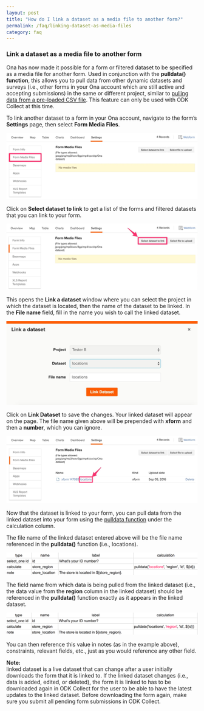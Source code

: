 ```yaml
---
layout: post
title: "How do I link a dataset as a media file to another form?"
permalink: /faq/linking-dataset-as-media-files
category: faq
---
```


### Link a dataset as a media file to another form

Ona has now made it possible for a form or filtered dataset to be specified as a media file for another form. Used in conjunction with the **pulldata() function**, this allows you to pull data from other dynamic datasets and surveys (i.e., other forms in your Ona account which are still active and accepting submissions) in the same or different project, similar to [pulling data from a pre-loaded CSV file](http://xlsform.org/#how-to-pull-data-from-csv). This feature can only be used with ODK Collect at this time. 

To link another dataset to a form in your Ona account, navigate to the form’s **Settings** page, then select **Form Media Files**.

![](/content/screenshots/faq/linking-dataset-as-media-files_01.png)

Click on **Select dataset to link** to get a list of the forms and filtered datasets that you can link to your form.

![](/content/screenshots/faq/linking-dataset-as-media-files_02.png)

This opens the **Link a dataset** window where you can select the project in which the dataset is located, then the name of the dataset to be linked. In the **File name** field, fill in the name you wish to call the linked dataset.  

![](/content/screenshots/faq/linking-dataset-as-media-files_03.png)

Click on **Link Dataset** to save the changes. Your linked dataset will appear on the page. The file name given above will be prepended with **xform** and then a **number**, which you can ignore.


![](/content/screenshots/faq/linking-dataset-as-media-files_04.png)

Now that the dataset is linked to your form, you can pull data from the linked dataset into your form using the [pulldata function](http://xlsform.org/#how-to-pull-data-from-csv) under the calculation column.

The file name of the linked dataset entered above will be the file name referenced in the **pulldata()** function (i.e., locations).

![](/content/screenshots/faq/linking-dataset-as-media-files_05.png)

The field name from which data is being pulled from the linked dataset (i.e., the data value from the **region** column in the linked dataset) should be referenced in the **pulldata()** function exactly as it appears in the linked dataset.

![](/content/screenshots/faq/linking-dataset-as-media-files_06.png)

You can then reference this value in notes (as in the example above), constraints, relevant fields, etc., just as you would reference any other field.

>
**Note:** <br/> linked dataset is a live dataset that can change after a user initially downloads the form that it is linked to. If the linked dataset changes (i.e., data is added, edited, or deleted), the form it is linked to has to be downloaded again in ODK Collect for the user to be able to have the latest updates to the linked dataset. Before downloading the form again, make sure you submit all pending form submissions in ODK Collect.